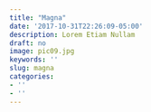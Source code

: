 ```yaml
---
title: "Magna"
date: '2017-10-31T22:26:09-05:00'
description: Lorem Etiam Nullam
draft: no
image: pic09.jpg
keywords: ''
slug: magna
categories:
- ''
- ''
---
```

